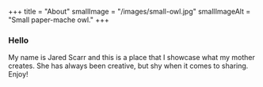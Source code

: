 +++
title = "About"
smallImage = "/images/small-owl.jpg"
smallImageAlt = "Small paper-mache owl."
+++

### Hello

My name is Jared Scarr and this is a place that I showcase what my mother creates.
She has always been creative, but shy when it comes to sharing. Enjoy!